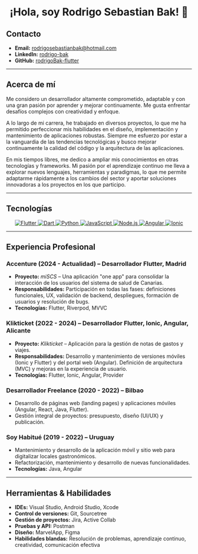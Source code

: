 <h1 align="center">¡Hola, soy Rodrigo Sebastian Bak! 👋</h1>


## Contacto

- **Email:** [rodrigosebastianbak@hotmail.com](mailto:rodrigosebastianbak@hotmail.com)
- **LinkedIn:** [rodrigo-bak](https://www.linkedin.com/in/rodrigo-bak)
- **GitHub:** [rodrigoBak-flutter](https://github.com/rodrigoBak-flutter)


---

## Acerca de mí

Me considero un desarrollador altamente comprometido, adaptable y con una gran pasión por aprender y mejorar continuamente. Me gusta enfrentar desafíos complejos con creatividad y enfoque.

A lo largo de mi carrera, he trabajado en diversos proyectos, lo que me ha permitido perfeccionar mis habilidades en el diseño, implementación y mantenimiento de aplicaciones robustas. Siempre me esfuerzo por estar a la vanguardia de las tendencias tecnológicas y busco mejorar continuamente la calidad del código y la arquitectura de las aplicaciones.

En mis tiempos libres, me dedico a ampliar mis conocimientos en otras tecnologías y frameworks. Mi pasión por el aprendizaje continuo me lleva a explorar nuevos lenguajes, herramientas y paradigmas, lo que me permite adaptarme rápidamente a los cambios del sector y aportar soluciones innovadoras a los proyectos en los que participo.

---

## Tecnologías

<div align="center">
  <a href="https://flutter.dev" target="_blank">
    <img src="https://img.shields.io/badge/Flutter-02569B?style=for-the-badge&logo=Flutter&logoColor=white" alt="Flutter">
  </a>
  <a href="https://dart.dev" target="_blank">
    <img src="https://img.shields.io/badge/Dart-0175C2?style=for-the-badge&logo=Dart&logoColor=white" alt="Dart">
  </a>
  <a href="https://www.python.org" target="_blank">
    <img src="https://img.shields.io/badge/Python-3776AB?style=for-the-badge&logo=Python&logoColor=white" alt="Python">
  </a>
  <a href="https://developer.mozilla.org/en-US/docs/Web/JavaScript" target="_blank">
    <img src="https://img.shields.io/badge/JavaScript-F7DF1E?style=for-the-badge&logo=JavaScript&logoColor=black" alt="JavaScript">
  </a>
  <a href="https://nodejs.org" target="_blank">
    <img src="https://img.shields.io/badge/Node.js-339933?style=for-the-badge&logo=Node.js&logoColor=white" alt="Node.js">
  </a>
  <a href="https://angular.io" target="_blank">
    <img src="https://img.shields.io/badge/Angular-DD0031?style=for-the-badge&logo=Angular&logoColor=white" alt="Angular">
  </a>
  <a href="https://ionicframework.com" target="_blank">
    <img src="https://img.shields.io/badge/Ionic-3880FF?style=for-the-badge&logo=Ionic&logoColor=white" alt="Ionic">
  </a>
</div>

---

## Experiencia Profesional

### Accenture (2024 - Actualidad) – Desarrollador Flutter, Madrid
- **Proyecto:** *miSCS* – Una aplicación "one app" para consolidar la interacción de los usuarios del sistema de salud de Canarias.
- **Responsabilidades:** Participación en todas las fases: definiciones funcionales, UX, validación de backend, despliegues, formación de usuarios y resolución de bugs.
- **Tecnologías:** Flutter, Riverpod, MVVC

### Klikticket (2022 - 2024) – Desarrollador Flutter, Ionic, Angular, Alicante
- **Proyecto:** *Klikticket* – Aplicación para la gestión de notas de gastos y viajes.
- **Responsabilidades:** Desarrollo y mantenimiento de versiones móviles (Ionic y Flutter) y del portal web (Angular). Definición de arquitectura (MVC) y mejoras en la experiencia de usuario.
- **Tecnologías:** Flutter, Ionic, Angular, Provider

### Desarrollador Freelance (2020 - 2022) – Bilbao
- Desarrollo de páginas web (landing pages) y aplicaciones móviles (Angular, React, Java, Flutter).
- Gestión integral de proyectos: presupuesto, diseño (UI/UX) y publicación.

### Soy Habitué (2019 - 2022) – Uruguay
- Mantenimiento y desarrollo de la aplicación móvil y sitio web para digitalizar locales gastronómicos.
- Refactorización, mantenimiento y desarrollo de nuevas funcionalidades.
- **Tecnologías:** Java, Angular

---

## Herramientas & Habilidades

- **IDEs:** Visual Studio, Android Studio, Xcode  
- **Control de versiones:** Git, Sourcetree  
- **Gestión de proyectos:** Jira, Active Collab  
- **Pruebas y API:** Postman  
- **Diseño:** MarvelApp, Figma  
- **Habilidades blandas:** Resolución de problemas, aprendizaje continuo, creatividad, comunicación efectiva



